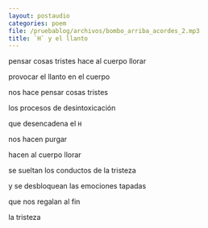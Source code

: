 ```yaml
---
layout: postaudio
categories: poem
file: /pruebablog/archivos/bombo_arriba_acordes_2.mp3
title: `H` y el llanto
---
```


pensar cosas tristes hace al cuerpo llorar

provocar el llanto en el cuerpo

nos hace pensar cosas tristes

los procesos de desintoxicación

que desencadena el `H`

nos hacen purgar

hacen al cuerpo llorar

se sueltan los conductos de la tristeza

y se desbloquean las emociones tapadas

que nos regalan al fin

la tristeza
